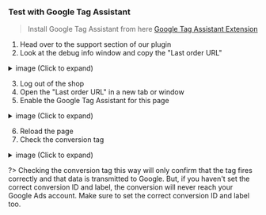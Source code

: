 ### Test with Google Tag Assistant

> Install Google Tag Assistant from here [Google Tag Assistant Extension](https://chrome.google.com/webstore/detail/tag-assistant-by-google/kejbdjndbnbjgmefkgdddjlbokphdefk)

1. Head over to the support section of our plugin
2. Look at the debug info window and copy the "Last order URL"

 <details>
 <summary>image (Click to expand)</summary>

 ![Google Tag Assistant copy last order URL](_media/google-tag-assistant-copy-last-order-url.png)
 </details>

3. Log out of the shop
4. Open the "Last order URL" in a new tab or window
5. Enable the Google Tag Assistant for this page

 <details>
 <summary>image (Click to expand)</summary>

 ![Google Tag Assistant enable](_media/google-tag-assistant-enable.png)
 </details>

6. Reload the page
7. Check the conversion tag

 <details>
 <summary>image (Click to expand)</summary>

 ![Google Tag Assistant check conversion tag](_media/google-tag-assistant-check-conversion-tag.png)
 </details>

?> Checking the conversion tag this way will only confirm that the tag fires correctly and that data is transmitted to Google. But, if you haven't set the correct conversion ID and label, the conversion will never reach your Google Ads account. Make sure to set the correct conversion ID and label too.